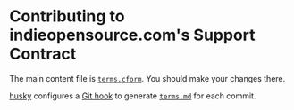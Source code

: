 # Contributing to indieopensource.com's Support Contract

The main content file is [`terms.cform`](`./terms.cform`).  You should make your changes there.

[husky](https://www.npmjs.com/package/husky) configures a [Git hook](https://git-scm.com/book/en/v2/Customizing-Git-Git-Hooks) to generate [`terms.md`](./terms.md) for each commit.

